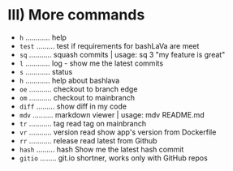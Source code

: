 # III) More commands

- `h` ............ help
- `test` ......... test if requirements for bashLaVa are meet
- `sq` ........... squash commits | usage: sq 3 "my feature is great"
- `l` ............ log - show me the latest commits
- `s` ............ status
- `h` ............ help about bashlava
- `oe` ........... checkout to branch edge
- `om` ........... checkout to mainbranch
- `diff` ......... show diff in my code
- `mdv` .......... markdown viewer | usage: mdv README.md
- `tr` ........... tag read tag on mainbranch
- `vr` ........... version read show app's version from Dockerfile
- `rr` ........... release read latest from Github
- `hash` ......... hash Show me the latest hash commit
- `gitio` ........ git.io shortner, works only with GitHub repos
